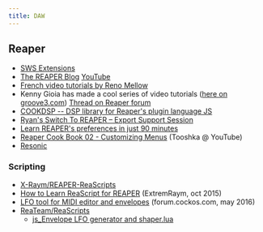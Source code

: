 ```yaml
---
title: DAW
---
```


## Reaper

- [SWS Extensions](http://sws.mj-s.com/)
- [The REAPER Blog](http://reaperblog.net/)
    [YouTube](https://www.youtube.com/channel/UC39aOXMqg48qpzEz1l_-7tQ)
- [French video tutorials by Reno Mellow](https://www.youtube.com/user/thestraws/videos)
- Kenny Gioia has made a cool series of video tutorials ([here on groove3.com](http://www.groove3.com/str/author_products.php?authorid=7))
  [Thread on Reaper forum](http://forum.cockos.com/showthread.php?t=86572)
- [COOKDSP -- DSP library for Reaper's plugin language JS](http://ajaxsoundstudio.com/software/cookdsp/)
- [Ryan's Switch To REAPER – Export Support Session](https://www.youtube.com/watch?v=36UwZvb0RcM)
- [Learn REAPER's preferences in just 90 minutes](http://reaperblog.net/2015/04/learn-reapers-preferences-in-just-90-minutes/)
- [Reaper Cook Book 02 - Customizing Menus](https://www.youtube.com/watch?v=r7AKorv9qyA) (Tooshka @ YouTube)
- [Resonic](http://resonic.at/home)

### Scripting

- [X-Raym/REAPER-ReaScripts](https://github.com/X-Raym/REAPER-ReaScripts)
- [How to Learn ReaScript for REAPER](https://www.extremraym.com/en/learn-reascript-reaper/) (ExtremRaym, oct 2015)
- [LFO tool for MIDI editor and envelopes](http://forum.cockos.com/showthread.php?t=177437) (forum.cockos.com, may 2016)
- [ReaTeam/ReaScripts](https://github.com/ReaTeam/ReaScripts)
	- [js_Envelope LFO generator and shaper.lua](https://github.com/ReaTeam/ReaScripts/blob/a04bef566d301c6580a67cd8be05e76acb7bd684/Envelopes/js_Envelope%20LFO%20generator%20and%20shaper.lua)
